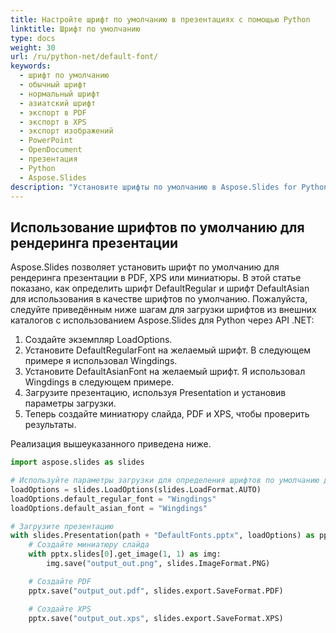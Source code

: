 ```yaml
---
title: Настройте шрифт по умолчанию в презентациях с помощью Python
linktitle: Шрифт по умолчанию
type: docs
weight: 30
url: /ru/python-net/default-font/
keywords:
  - шрифт по умолчанию
  - обычный шрифт
  - нормальный шрифт
  - азиатский шрифт
  - экспорт в PDF
  - экспорт в XPS
  - экспорт изображений
  - PowerPoint
  - OpenDocument
  - презентация
  - Python
  - Aspose.Slides
description: "Установите шрифты по умолчанию в Aspose.Slides for Python, чтобы обеспечить корректное преобразование PowerPoint (PPT, PPTX) и OpenDocument (ODP) в PDF, XPS и изображения."
---
```


## **Использование шрифтов по умолчанию для рендеринга презентации**
Aspose.Slides позволяет установить шрифт по умолчанию для рендеринга презентации в PDF, XPS или миниатюры. В этой статье показано, как определить шрифт DefaultRegular и шрифт DefaultAsian для использования в качестве шрифтов по умолчанию. Пожалуйста, следуйте приведённым ниже шагам для загрузки шрифтов из внешних каталогов с использованием Aspose.Slides для Python через API .NET:

1. Создайте экземпляр LoadOptions.
2. Установите DefaultRegularFont на желаемый шрифт. В следующем примере я использовал Wingdings.
3. Установите DefaultAsianFont на желаемый шрифт. Я использовал Wingdings в следующем примере.
4. Загрузите презентацию, используя Presentation и установив параметры загрузки.
5. Теперь создайте миниатюру слайда, PDF и XPS, чтобы проверить результаты.

Реализация вышеуказанного приведена ниже.

```py
import aspose.slides as slides

# Используйте параметры загрузки для определения шрифтов по умолчанию для обычных и азиатских шрифтов
loadOptions = slides.LoadOptions(slides.LoadFormat.AUTO)
loadOptions.default_regular_font = "Wingdings"
loadOptions.default_asian_font = "Wingdings"

# Загрузите презентацию
with slides.Presentation(path + "DefaultFonts.pptx", loadOptions) as pptx:
    # Создайте миниатюру слайда
    with pptx.slides[0].get_image(1, 1) as img:
        img.save("output_out.png", slides.ImageFormat.PNG)

    # Создайте PDF
    pptx.save("output_out.pdf", slides.export.SaveFormat.PDF)

    # Создайте XPS
    pptx.save("output_out.xps", slides.export.SaveFormat.XPS)
```
